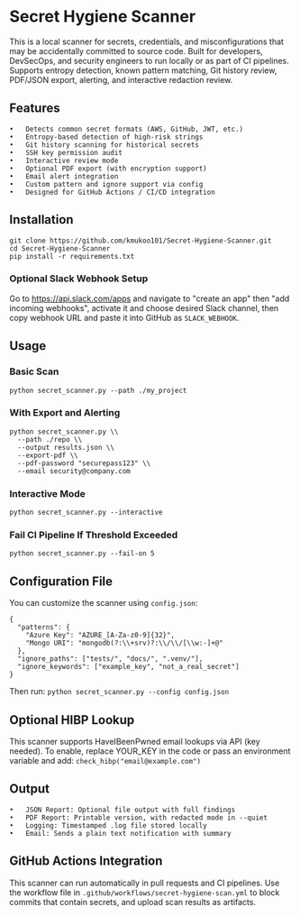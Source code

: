 # Secret Hygiene Scanner
This is a local scanner for secrets, credentials, and misconfigurations that may be accidentally committed to source code. 
Built for developers, DevSecOps, and security engineers to run locally or as part of CI pipelines.
Supports entropy detection, known pattern matching, Git history review, PDF/JSON export, alerting, and interactive redaction review.

## Features
	•	Detects common secret formats (AWS, GitHub, JWT, etc.)
	•	Entropy-based detection of high-risk strings
	•	Git history scanning for historical secrets
	•	SSH key permission audit
	•	Interactive review mode
	•	Optional PDF export (with encryption support)
	•	Email alert integration
	•	Custom pattern and ignore support via config
	•	Designed for GitHub Actions / CI/CD integration

## Installation
```
git clone https://github.com/kmukoo101/Secret-Hygiene-Scanner.git
cd Secret-Hygiene-Scanner
pip install -r requirements.txt
```

### Optional Slack Webhook Setup
Go to https://api.slack.com/apps and navigate to "create an app" then "add incoming webhooks", activate it and choose desired Slack channel, then copy webhook URL and paste it into GitHub as `SLACK_WEBHOOK`.

## Usage
### Basic Scan
`python secret_scanner.py --path ./my_project`
### With Export and Alerting
```
python secret_scanner.py \\
  --path ./repo \\
  --output results.json \\
  --export-pdf \\
  --pdf-password "securepass123" \\
  --email security@company.com
```
### Interactive Mode
`python secret_scanner.py --interactive`
### Fail CI Pipeline If Threshold Exceeded
`python secret_scanner.py --fail-on 5`

## Configuration File
You can customize the scanner using `config.json`:
```
{
  "patterns": {
    "Azure Key": "AZURE_[A-Za-z0-9]{32}",
    "Mongo URI": "mongodb(?:\\+srv)?:\\/\\/[\\w:-]+@"
  },
  "ignore_paths": ["tests/", "docs/", ".venv/"],
  "ignore_keywords": ["example_key", "not_a_real_secret"]
}
```
Then run:
`python secret_scanner.py --config config.json`

## Optional HIBP Lookup
This scanner supports HaveIBeenPwned email lookups via API (key needed). To enable, replace YOUR_KEY in the code or pass an environment variable and add:
`check_hibp("email@example.com")`

## Output
	•	JSON Report: Optional file output with full findings
	•	PDF Report: Printable version, with redacted mode in --quiet
	•	Logging: Timestamped .log file stored locally
	•	Email: Sends a plain text notification with summary

## GitHub Actions Integration
This scanner can run automatically in pull requests and CI pipelines. Use the workflow file in `.github/workflows/secret-hygiene-scan.yml` to block commits that contain secrets, and upload scan results as artifacts.
